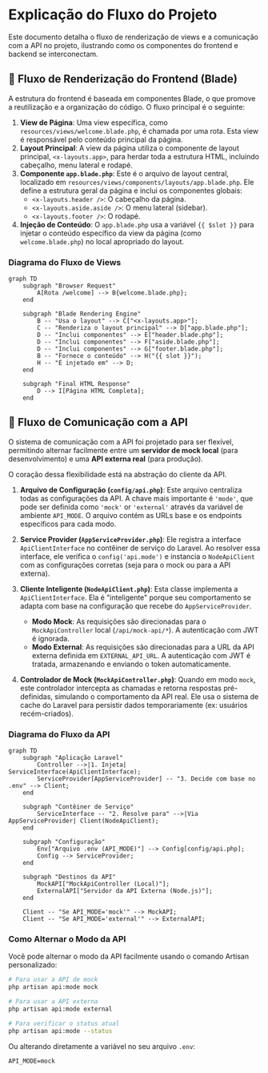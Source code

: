 # Explicação do Fluxo do Projeto

Este documento detalha o fluxo de renderização de views e a comunicação com a API no projeto, ilustrando como os componentes do frontend e backend se interconectam.

## 🎨 Fluxo de Renderização do Frontend (Blade)

A estrutura do frontend é baseada em componentes Blade, o que promove a reutilização e a organização do código. O fluxo principal é o seguinte:

1.  **View de Página**: Uma view específica, como `resources/views/welcome.blade.php`, é chamada por uma rota. Esta view é responsável pelo conteúdo principal da página.
2.  **Layout Principal**: A view da página utiliza o componente de layout principal, `<x-layouts.app>`, para herdar toda a estrutura HTML, incluindo cabeçalho, menu lateral e rodapé.
3.  **Componente `app.blade.php`**: Este é o arquivo de layout central, localizado em `resources/views/components/layouts/app.blade.php`. Ele define a estrutura geral da página e inclui os componentes globais:
    *   `<x-layouts.header />`: O cabeçalho da página.
    *   `<x-layouts.aside.aside />`: O menu lateral (sidebar).
    *   `<x-layouts.footer />`: O rodapé.
4.  **Injeção de Conteúdo**: O `app.blade.php` usa a variável `{{ $slot }}` para injetar o conteúdo específico da view da página (como `welcome.blade.php`) no local apropriado do layout.

### Diagrama do Fluxo de Views

```mermaid
graph TD
    subgraph "Browser Request"
        A[Rota /welcome] --> B{welcome.blade.php};
    end

    subgraph "Blade Rendering Engine"
        B -- "Usa o layout" --> C["<x-layouts.app>"];
        C -- "Renderiza o layout principal" --> D["app.blade.php"];
        D -- "Inclui componentes" --> E["header.blade.php"];
        D -- "Inclui componentes" --> F["aside.blade.php"];
        D -- "Inclui componentes" --> G["footer.blade.php"];
        B -- "Fornece o conteúdo" --> H("{{ slot }}");
        H -- "É injetado em" --> D;
    end

    subgraph "Final HTML Response"
        D --> I[Página HTML Completa];
    end
```

## 🔌 Fluxo de Comunicação com a API

O sistema de comunicação com a API foi projetado para ser flexível, permitindo alternar facilmente entre um **servidor de mock local** (para desenvolvimento) e uma **API externa real** (para produção).

O coração dessa flexibilidade está na abstração do cliente da API.

1.  **Arquivo de Configuração (`config/api.php`)**: Este arquivo centraliza todas as configurações da API. A chave mais importante é `'mode'`, que pode ser definida como `'mock'` or `'external'` através da variável de ambiente `API_MODE`. O arquivo contém as URLs base e os endpoints específicos para cada modo.

2.  **Service Provider (`AppServiceProvider.php`)**: Ele registra a interface `ApiClientInterface` no contêiner de serviço do Laravel. Ao resolver essa interface, ele verifica o `config('api.mode')` e instancia o `NodeApiClient` com as configurações corretas (seja para o mock ou para a API externa).

3.  **Cliente Inteligente (`NodeApiClient.php`)**: Esta classe implementa a `ApiClientInterface`. Ela é "inteligente" porque seu comportamento se adapta com base na configuração que recebe do `AppServiceProvider`.
    *   **Modo Mock**: As requisições são direcionadas para o `MockApiController` local (`/api/mock-api/*`). A autenticação com JWT é ignorada.
    *   **Modo External**: As requisições são direcionadas para a URL da API externa definida em `EXTERNAL_API_URL`. A autenticação com JWT é tratada, armazenando e enviando o token automaticamente.

4.  **Controlador de Mock (`MockApiController.php`)**: Quando em modo `mock`, este controlador intercepta as chamadas e retorna respostas pré-definidas, simulando o comportamento da API real. Ele usa o sistema de cache do Laravel para persistir dados temporariamente (ex: usuários recém-criados).

### Diagrama do Fluxo da API

```mermaid
graph TD
    subgraph "Aplicação Laravel"
        Controller -->|1. Injeta| ServiceInterface(ApiClientInterface);
        ServiceProvider[AppServiceProvider] -- "3. Decide com base no .env" --> Client;
    end

    subgraph "Contêiner de Serviço"
        ServiceInterface -- "2. Resolve para" -->|Via AppServiceProvider| Client(NodeApiClient);
    end

    subgraph "Configuração"
        Env["Arquivo .env (API_MODE)"] --> Config[config/api.php];
        Config --> ServiceProvider;
    end
    
    subgraph "Destinos da API"
        MockAPI["MockApiController (Local)"];
        ExternalAPI["Servidor da API Externa (Node.js)"];
    end

    Client -- "Se API_MODE='mock'" --> MockAPI;
    Client -- "Se API_MODE='external'" --> ExternalAPI;
```

### Como Alternar o Modo da API

Você pode alternar o modo da API facilmente usando o comando Artisan personalizado:

```bash
# Para usar a API de mock
php artisan api:mode mock

# Para usar a API externa
php artisan api:mode external

# Para verificar o status atual
php artisan api:mode --status
```
Ou alterando diretamente a variável no seu arquivo `.env`:
```
API_MODE=mock
``` 